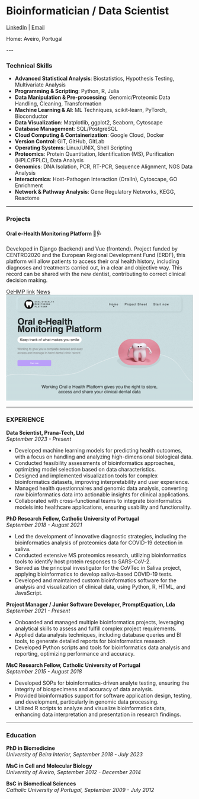# Bioinformatician / Data Scientist
[LinkedIn](https://www.linkedin.com/in/eduardojmesteves/) | [Email](mailto:eduardojmestves@gmail.com)
<p>Home: Aveiro, Portugal</p>
---

### Technical Skills
- **Advanced Statistical Analysis**: Biostatistics, Hypothesis Testing, Multivariate Analysis
- **Programming & Scripting**: Python, R, Julia
- **Data Manipulation & Pre-processing**: Genomic/Proteomic Data Handling, Cleaning, Transformation
- **Machine Learning & AI**: ML Techniques, scikit-learn, PyTorch, Bioconductor
- **Data Visualization**: Matplotlib, ggplot2, Seaborn, Cytoscape
- **Database Management**: SQL/PostgreSQL
- **Cloud Computing & Containerization**: Google Cloud, Docker
- **Version Control**: GIT, GitHub, GitLab
- **Operating Systems**: Linux/UNIX, Shell Scripting
- **Proteomics**: Protein Quantitation, Identification (MS), Purification (HPLC/FPLC), Data Analysis
- **Genomics**: DNA Isolation, PCR, RT-PCR, Sequence Alignment, NGS Data Analysis
- **Interactomics**: Host-Pathogen Interaction (OralIn), Cytoscape, GO Enrichment
- **Network & Pathway Analysis**: Gene Regulatory Networks, KEGG, Reactome

---

### **Projects**

#### Oral e-Health Monitoring Platform 🦷🩺
Developed in Django (backend) and Vue (frontend).
Project funded by CENTRO2020 and the European Regional Development Fund (ERDF), this platform will allow patients to access their oral health history, including diagnoses and treatments carried out, in a clear and objective way. This record can be shared with the new dentist, contributing to correct clinical decision making.

[OeHMP link](https://teethwallet.com/)
[News](https://fmd.viseu.ucp.pt/pt-pt/noticias/plataforma-oehmp-para-diagnostico-diferenciado-e-tratamentos-inovadores-9346)
![Home page](assets/img/oehmp.png)

---

### EXPERIENCE
**Data Scientist, Prana-Tech, Ltd**  
*September 2023 - Present*
- Developed machine learning models for predicting health outcomes, with a focus on handling and analyzing high-dimensional biological data.
- Conducted feasibility assessments of bioinformatics approaches, optimizing model selection based on data characteristics.
- Designed and implemented visualization tools for complex bioinformatics datasets, improving interpretability and user experience.
- Managed health questionnaires and genomic data analysis, converting raw bioinformatics data into actionable insights for clinical applications.
- Collaborated with cross-functional teams to integrate bioinformatics models into healthcare applications, ensuring usability and functionality.

**PhD Research Fellow, Catholic University of Portugal**  
*September 2018 - August 2021*

- Led the development of innovative diagnostic strategies, including the bioinformatics analysis of proteomics data for COVID-19 detection in saliva.
- Conducted extensive MS proteomics research, utilizing bioinformatics tools to identify host protein responses to SARS-CoV-2.
- Served as the principal investigator for the CoVTec in Saliva project, applying bioinformatics to develop saliva-based COVID-19 tests.
- Developed and maintained custom bioinformatics software for the analysis and visualization of clinical data, using Python, R, HTML, and JavaScript.

**Project Manager / Junior Software Developer, PromptEquation, Lda**  
*September 2021 - Present*

- Onboarded and managed multiple bioinformatics projects, leveraging analytical skills to assess and fulfill complex project requirements.
- Applied data analysis techniques, including database queries and BI tools, to generate detailed reports for bioinformatics research.
- Developed Python scripts and tools for bioinformatics data analysis and reporting, optimizing performance and accuracy.

**MsC Research Fellow, Catholic University of Portugal**  
*September 2015 - August 2018*

- Developed SOPs for bioinformatics-driven analyte testing, ensuring the integrity of biospecimens and accuracy of data analysis.
- Provided bioinformatics support for software application design, testing, and development, particularly in genomic data processing.
- Utilized R scripts to analyze and visualize bioinformatics data, enhancing data interpretation and presentation in research findings.

---

### **Education**

**PhD in Biomedicine**  
*University of Beira Interior, September 2018 - July 2023*

**MsC in Cell and Molecular Biology**  
*University of Aveiro, September 2012 - December 2014*

**BsC in Biomedical Sciences**  
*Catholic University of Portugal, September 2009 - July 2012*
